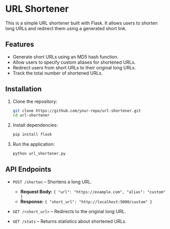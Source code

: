 # URL Shortener

This is a simple URL shortener built with Flask. It allows users to shorten long URLs and redirect them using a generated short link.

## Features
- Generate short URLs using an MD5 hash function.
- Allow users to specify custom aliases for shortened URLs.
- Redirect users from short URLs to their original long URLs.
- Track the total number of shortened URLs.

## Installation

1. Clone the repository:
   ```sh
   git clone https://github.com/your-repo/url-shortener.git
   cd url-shortener
   ```

2. Install dependencies:
   ```sh
   pip install flask
   ```

3. Run the application:
   ```sh
   python url_shortener.py
   ```

## API Endpoints

- `POST /shorten` – Shortens a long URL. 
  - **Request Body:** `{ "url": "https://example.com", "alias": "custom" }`
  - **Response:** `{ "short_url": "http://localhost:5000/custom" }`

- `GET /<short_url>` – Redirects to the original long URL.

- `GET /stats` – Returns statistics about shortened URLs.
